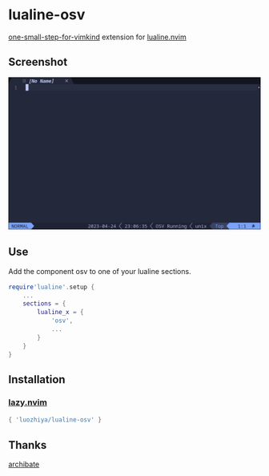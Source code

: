# lualine-osv

[one-small-step-for-vimkind](https://github.com/jbyuki/one-small-step-for-vimkind) extension for [lualine.nvim](https://github.com/nvim-lualine/lualine.nvim)

## Screenshot

![lualine-osv](screenshot.png)

## Use

Add the component osv to one of your lualine sections.

```lua
require'lualine'.setup {
	...
	sections = {
		lualine_x = {
			'osv',
			...
		}
	}
}
```

## Installation

### [lazy.nvim](https://github.com/folke/lazy.nvim)

```lua
{ 'luozhiya/lualine-osv' }
```

## Thanks

[archibate](https://github.com/archibate/lualine-time)

